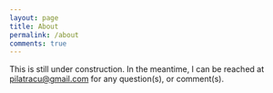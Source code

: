 ```yaml
---
layout: page
title: About
permalink: /about
comments: true
---
```

This is still under construction. In the meantime, I can be reached at  pilatracu@gmail.com for any question(s), or comment(s).

